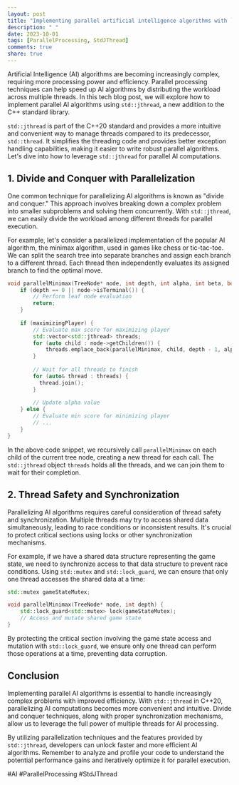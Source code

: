 ```yaml
---
layout: post
title: "Implementing parallel artificial intelligence algorithms with `std::jthread`"
description: " "
date: 2023-10-01
tags: [ParallelProcessing, StdJThread]
comments: true
share: true
---
```


Artificial Intelligence (AI) algorithms are becoming increasingly complex, requiring more processing power and efficiency. Parallel processing techniques can help speed up AI algorithms by distributing the workload across multiple threads. In this tech blog post, we will explore how to implement parallel AI algorithms using `std::jthread`, a new addition to the C++ standard library.

`std::jthread` is part of the C++20 standard and provides a more intuitive and convenient way to manage threads compared to its predecessor, `std::thread`. It simplifies the threading code and provides better exception handling capabilities, making it easier to write robust parallel algorithms. Let's dive into how to leverage `std::jthread` for parallel AI computations.

## 1. Divide and Conquer with Parallelization ##

One common technique for parallelizing AI algorithms is known as "divide and conquer." This approach involves breaking down a complex problem into smaller subproblems and solving them concurrently. With `std::jthread`, we can easily divide the workload among different threads for parallel execution.

For example, let's consider a parallelized implementation of the popular AI algorithm, the minimax algorithm, used in games like chess or tic-tac-toe. We can split the search tree into separate branches and assign each branch to a different thread. Each thread then independently evaluates its assigned branch to find the optimal move.

```cpp
void parallelMinimax(TreeNode* node, int depth, int alpha, int beta, bool maximizingPlayer) {
    if (depth == 0 || node->isTerminal()) {
        // Perform leaf node evaluation
        return;
    }
  
    if (maximizingPlayer) {
        // Evaluate max score for maximizing player
        std::vector<std::jthread> threads;
        for (auto child : node->getChildren()) {
            threads.emplace_back(parallelMinimax, child, depth - 1, alpha, beta, false);
        }
      
        // Wait for all threads to finish
        for (auto& thread : threads) {
          thread.join();
        }
      
        // Update alpha value
    } else {
        // Evaluate min score for minimizing player 
        // ... 
    }
}
```

In the above code snippet, we recursively call `parallelMinimax` on each child of the current tree node, creating a new thread for each call. The `std::jthread` object `threads` holds all the threads, and we can join them to wait for their completion.

## 2. Thread Safety and Synchronization ##

Parallelizing AI algorithms requires careful consideration of thread safety and synchronization. Multiple threads may try to access shared data simultaneously, leading to race conditions or inconsistent results. It's crucial to protect critical sections using locks or other synchronization mechanisms.

For example, if we have a shared data structure representing the game state, we need to synchronize access to that data structure to prevent race conditions. Using `std::mutex` and `std::lock_guard`, we can ensure that only one thread accesses the shared data at a time:

```cpp
std::mutex gameStateMutex;

void parallelMinimax(TreeNode* node, int depth) {
    std::lock_guard<std::mutex> lock(gameStateMutex);
    // Access and mutate shared game state
}
```

By protecting the critical section involving the game state access and mutation with `std::lock_guard`, we ensure only one thread can perform those operations at a time, preventing data corruption.

## Conclusion ##

Implementing parallel AI algorithms is essential to handle increasingly complex problems with improved efficiency. With `std::jthread` in C++20, parallelizing AI computations becomes more convenient and intuitive. Divide and conquer techniques, along with proper synchronization mechanisms, allow us to leverage the full power of multiple threads for AI processing.

By utilizing parallelization techniques and the features provided by `std::jthread`, developers can unlock faster and more efficient AI algorithms. Remember to analyze and profile your code to understand the potential performance gains and iteratively optimize it for parallel execution.

#AI #ParallelProcessing #StdJThread